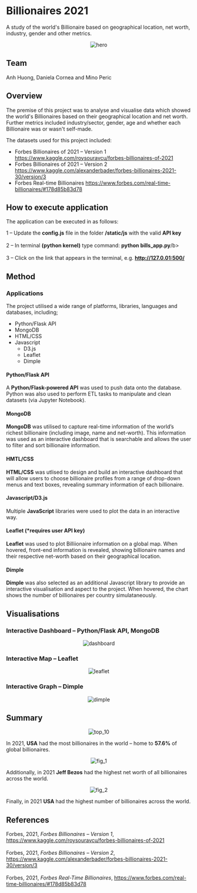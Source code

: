 # Billionaires 2021
A study of the world's Billionaire based on geographical location, net worth, industry, gender and other metrics.

<p align="center">
  <img src="https://github.com/mnperic/billionaires-2021/blob/main/images/billionaires_hero.png" alt="hero"/>
</p>

## Team

Anh Huong, Daniela Cornea and Mino Peric

## Overview

The premise of this project was to analyse and visualise data which showed the world's Billionaires based on their geographical location and net worth. Further metrics included industry/sector, gender, age and whether each Billionaire was or wasn't self-made. 

The datasets used for this project included:

* Forbes Billionaires of 2021 – Version 1
https://www.kaggle.com/roysouravcu/forbes-billionaires-of-2021
* Forbes Billionaires of 2021 – Version 2
https://www.kaggle.com/alexanderbader/forbes-billionaires-2021-30/version/3
* Forbes Real-time Billionaires
https://www.forbes.com/real-time-billionaires/#178d85b83d78

## How to execute application

The application can be executed in as follows:

1 – Update the <b>config.js</b> file in the folder <b>/static/js</b> with the valid <b>API key</b><br></br>
2 – In terminal <b>(python kernel)</b> type command:  <b>python bills_app.py</b>/b><br></br>
3 – Click on the link that appears in the terminal, e.g. <b>http://127.0.01:500/</b></b>

## Method
### Applications

The project utilised a wide range of platforms, libraries, languages and databases, including;

* Python/Flask API
* MongoDB
* HTML/CSS
* Javascript
  * D3.js
  * Leaflet
  * Dimple

#### Python/Flask API

A <b>Python/Flask-powered API</b> was used to push data onto the database. Python was also used to perform ETL tasks to manipulate and clean datasets (via Jupyter Notebook).

#### MongoDB

<b>MongoDB</b> was utilised to capture real-time information of the world’s richest billionaire (including image, name and net-worth). This information was used as an interactive dashboard that is searchable and allows the user to filter and sort billionaire information.

#### HMTL/CSS

<b>HTML/CSS</b> was utlised to design and build an interactive dashboard that will allow users to choose billionaire profiles from a range of drop-down menus and text boxes, revealing summary information of each billionaire.

#### Javascript/D3.js

Multiple <b>JavaScript</b> libraries were used to plot the data in an interactive way. 

#### Leaflet (*requires user API key)

<b>Leaflet</b> was used to plot Billiionaire information on a global map. When hovered, front-end information is revealed, showing billionaire names and their respective net-worth based on their geographical location. 

#### Dimple

<b>Dimple</b> was also selected as an additional Javascript library to provide an interactive visualisation and aspect to the project. When hovered, the chart shows the number of billionaires per country simulataneously. 

## Visualisations

### Interactive Dashboard – Python/Flask API, MongoDB

 <p align="center">
  <img src="https://github.com/mnperic/billionaires-2021/blob/main/images/billionaires_dashboard.png" alt="dashboard"/>
</p>

### Interactive Map – Leaflet

<p align="center">
  <img src="https://github.com/mnperic/billionaires-2021/blob/main/images/Billionaires_Leaflet_1.PNG" alt="leaflet"/>
</p>

### Interactive Graph – Dimple

<p align="center">
  <img src="https://github.com/mnperic/billionaires-2021/blob/main/images/dimple.png" alt="dimple"/>
</p>

## Summary

<p align="center">
  <img src="https://github.com/mnperic/billionaires-2021/blob/main/images/Top_10_countries_DC_Fig4.png" alt="top_10"/>
</p>

In 2021, <b>USA</b> had the most billionaires in the world – home to <b>57.6%</b> of global billionaires.

<p align="center">
  <img src="https://github.com/mnperic/billionaires-2021/blob/main/images/Top10_DC_Fig1.png" alt="fig_1"/>
</p>

Additionally, in 2021 <b>Jeff Bezos</b> had the highest net worth of all billionaires across the world. 

<p align="center">
  <img src="https://github.com/mnperic/billionaires-2021/blob/main/images/World_Billionaires_DC_Fig2.png" alt="fig_2"/>
</p>

Finally, in 2021 <b>USA</b> had the highest number of billionaires across the world. 

## References

Forbes, 2021, <i>Forbes Billionaires – Version 1</i>, https://www.kaggle.com/roysouravcu/forbes-billionaires-of-2021<br></br>
Forbes, 2021, <i>Forbes Billionaires – Version 2</i>, https://www.kaggle.com/alexanderbader/forbes-billionaires-2021-30/version/3<br></br>
Forbes, 2021, <i>Forbes Real-Time Billionaires</i>, https://www.forbes.com/real-time-billionaires/#178d85b83d78
